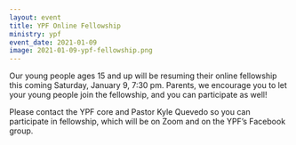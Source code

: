 ```yaml
---
layout: event
title: YPF Online Fellowship
ministry: ypf
event_date: 2021-01-09
image: 2021-01-09-ypf-fellowship.png
---
```


Our young people ages 15 and up will be resuming their online fellowship this coming Saturday, January 9, 7:30 pm. Parents, we encourage you to let your young people join the fellowship, and you can participate as well! 

Please contact the YPF core and Pastor Kyle Quevedo so you can participate in fellowship, which will be on Zoom and on the YPF’s Facebook group.